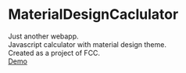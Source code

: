 # MaterialDesignCaclulator
Just another webapp.    
Javascript calculator with material design theme.    
Created as a project of FCC.    
[Demo](https://goo.gl/uep5R4)
